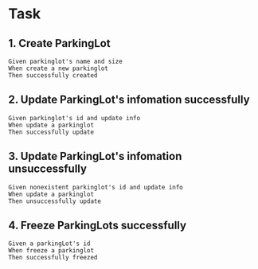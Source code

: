 # Task
## 1. Create ParkingLot
```
Given parkinglot's name and size
When create a new parkinglot
Then successfully created
```

## 2. Update ParkingLot's infomation successfully
```
Given parkinglot's id and update info
When update a parkinglot
Then successfully update
```

## 3. Update ParkingLot's infomation unsuccessfully
```
Given nonexistent parkinglot's id and update info
When update a parkinglot
Then unsuccessfully update
```
## 4. Freeze ParkingLots successfully
```
Given a parkingLot's id
When freeze a parkinglot
Then successfully freezed
```